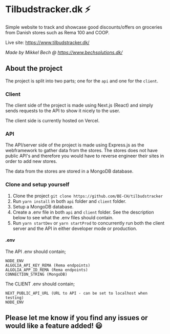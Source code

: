 # Tilbudstracker.dk ⚡
Simple website to track and showcase good discounts/offers on groceries from Danish stores such as Rema 100 and COOP.

Live site: https://www.tilbudstracker.dk/

*Made by Mikkel Bech @ https://www.bechsolutions.dk/*


## About the project
The project is split into two parts; one for the ``api`` and one for the ``client``. 

### Client
The client side of the project is made using Next.js (React) and simply sends requests to the API to show it nicely to the user.

The client side is currently hosted on Vercel.

### API
The API/server side of the project is made using Express.js as the webframework to gather data from the stores. 
The stores does not have public API's and therefore you would have to reverse engineer their sites in order to add new stores.

The data from the stores are stored in a MongoDB database. 

### Clone and setup yourself
1. Clone the project ``git clone https://github.com/BE-CH/tilbudstracker``
2. Run ``yarn install`` in both ``api`` folder and ``client`` folder.
3. Setup a MongoDB database.
4. Create a .env file in both ``api`` and ``client`` folder. See the description below to see what the .env files should contain.
5. Run ``yarn startDev`` or ``yarn startProd`` to concurrently run both the client server and the API in either developer mode or production.

#### .env
The API .env should contain;
```
NODE_ENV
ALGOLIA_API_KEY_REMA (Rema endpoints)
ALGOLIA_APP_ID_REMA (Rema endpoints)
CONNECTION_STRING (MongoDB)
```

The CLIENT .env should contain;
```
NEXT_PUBLIC_API_URL (URL to API - can be set to localhost when testing)
NODE_ENV
```

## Please let me know if you find any issues or would like a feature added! 😃
